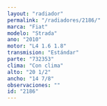```yaml
---
layout: "radiador"
permalink: "/radiadores/2186/"
marca: "Fiat"
modelo: "Strada"
ano: "2010"
motor: "L4 1.6 1.8"
transmision: "Estándar"
parte: "732353"
clima: "Con clima"
alto: "20 1/2"
ancho: "14 7/8"
observaciones: ""
id: "2186"
---
```


